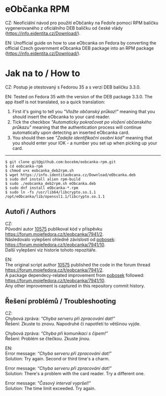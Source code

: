 # eObčanka RPM

CZ: Neoficiální návod pro použití eObčanky na Fedoře pomocí RPM balíčku vygenerovaného z oficiálního DEB balíčku od české vlády (https://info.eidentita.cz/Download/).

EN: Unofficial guide on how to use eObcanka on Fedora by converting the official Czech government eObcanka DEB package into an RPM package (https://info.eidentita.cz/Download/).

# Jak na to / How to

CZ: Postup je otestovaný s Fedorou 35 a s verzí DEB balíčku 3.3.0.

EN: Tested on Fedora 35 with the version of the DEB package 3.3.0.  The app itself is not translated, so a quick translation:
1. First it's going to tell you _"Vložte občanský průkaz!"_ meaning that you should insert the eObcanka to your card reader.
2. Tick the checkbox _"Automaticky pokračovat po vložení občanského průkazu"_ meaning that the authentication process will continue automatically upon detecting an inserted eObcanka card.
3. You should then see _"Zadejte identifikační osobní kód"_ meaning that you should enter your IOK - a number you set up when picking up your card.

---

```commandline
$ git clone git@github.com:bocekm/eobcanka-rpm.git
$ cd eobcanka-rpm
$ chmod u+x eobcanka_deb2rpm.sh
$ wget https://info.identitaobcana.cz/Download/eObcanka.deb
$ sudo dnf install alien rpm-build
$ sudo ./eobcanka_deb2rpm.sh eObcanka.deb
$ sudo dnf install eObcanka-*.rpm
$ sudo ln -fs /usr/lib64/libcrypto.so.1.1 /opt/eObcanka/lib/openssl1.1/libcrypto.so.1.1
```

## Autoři / Authors

CZ:<br>
Původní autor [10575](https://forum.mojefedora.cz/u/10575) publikoval kód v příspěvku https://forum.mojefedora.cz/t/eobcanka/7941/2. <br>
Následovalo vylepšení ohledně závislostí od [pobosek](https://forum.mojefedora.cz/u/pobosek): https://forum.mojefedora.cz/t/eobcanka/7941/10. <br>
Další vylepšení viz historie tohoto repozitáře.

EN:<br>
The original script author [10575](https://forum.mojefedora.cz/u/10575) published the code in the forum thread https://forum.mojefedora.cz/t/eobcanka/7941/2. <br>
A package dependecy-related improvement from [pobosek](https://forum.mojefedora.cz/u/pobosek) followed: https://forum.mojefedora.cz/t/eobcanka/7941/10. <br>
Any other improvement is captured in this repository commit history.

## Řešení problémů / Troubleshooting

CZ:<br>
Chybová zpráva: _“Chyba serveru při zpracování dat!”_<br>
Řešení: Zkuste to znovu. Napodruhé či napotřetí to většinou vyjde.

Chybová zpráva: _“Chyba při komunikaci s čipem!”_<br>
Řešení: Problém se čtečkou. Zkuste jinou.

EN:<br>
Error message: _“Chyba serveru při zpracování dat!”_<br>
Solution: Try again. Second or third time's a charm.

Error message: _“Chyba serveru při zpracování dat!”_<br>
Solution: There's a problem with the card reader. Try a different one.

Error message: _"Časový interval vypršel!"_<br>
Solution: The time limit exceeded. Try again.